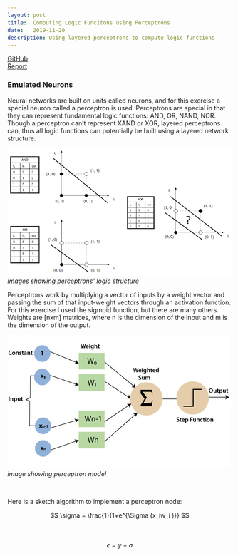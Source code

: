 ```yaml
---
layout: post
title:  Computing Logic Funcitons using Perceptrons
date:   2019-11-20
description: Using layered perceptrons to compute logic functions
---
```

<p>
  <a href=""></a><div class=""></div>
  <a href="https://github.com/alexanderhay2020/alexanderhay2020.github.io/blob/master/assets/py/perceptron.py"><div class="color-button">GitHub</div></a>
  <a href="https://github.com/alexanderhay2020/alexanderhay2020.github.io/blob/master/assets/pdf/perceptron.pdf"><div class="color-button">Report</div></a>
</p>

### Emulated Neurons
Neural networks are built on units called neurons, and for this exercise a special neuron called a perceptron is used.
Perceptrons are special in that they can represent fundamental logic functions: AND, OR, NAND, NOR. Though
a perceptron can’t represent XAND or XOR, layered perceptrons can, thus all logic functions can potentially be
built using a layered network structure.

<p>
    <img src="/assets/img/nn_01.png" width="511" height="286" alt/>
    <br>
    <a href="https://medium.com/@lucaspereira0612/solving-xor-with-a-single-perceptron-34539f395182"><em>images</em></a><em> showing perceptrons' logic structure</em>
</p>

Perceptrons work by multiplying a vector of inputs by a weight vector and passing the sum of that input-weight vectors through an activation function. For this exercise I used the sigmoid function, but there are many others. Weights are [nxm] matrices, where n is the dimension of the input and m is the dimension of the output.
<p>
    <img src="/assets/img/perceptron.jpg" alt/>
    <br>
    <!-- <a href="https://missinglink.ai/guides/neural-network-concepts/neural-network-bias-bias-neuron-overfitting-underfitting/"><em>image</em></a> -->
    <em> image showing perceptron model</em>
</p>

<br>

Here is a sketch algorithm to implement a perceptron node:

$$
\sigma = \frac{1}{1+e^{\Sigma (x_iw_i )}}
$$
<br>
<br>
$$
\epsilon=y-\sigma
$$

